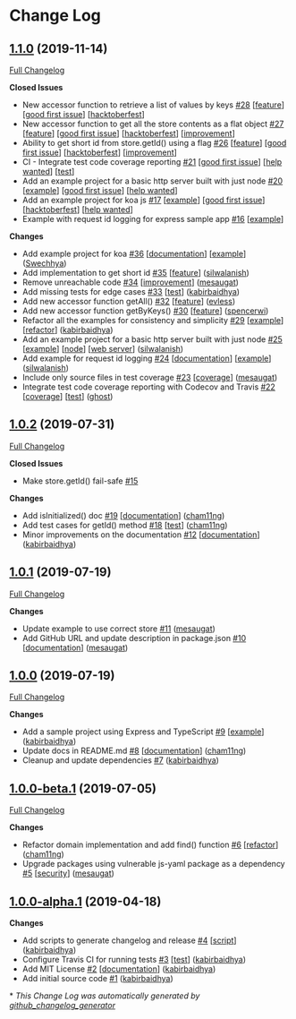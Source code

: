# Change Log

## [1.1.0](https://github.com/leapfrogtechnology/async-store/tree/1.1.0) (2019-11-14)
[Full Changelog](https://github.com/leapfrogtechnology/async-store/compare/1.0.2...1.1.0)

**Closed Issues**

- New accessor function to retrieve a list of values by keys [\#28](https://github.com/leapfrogtechnology/async-store/issues/28) [[feature](https://github.com/leapfrogtechnology/async-store/labels/feature)] [[good first issue](https://github.com/leapfrogtechnology/async-store/labels/good%20first%20issue)] [[hacktoberfest](https://github.com/leapfrogtechnology/async-store/labels/hacktoberfest)]
- New accessor function to get all the store contents as a flat object [\#27](https://github.com/leapfrogtechnology/async-store/issues/27) [[feature](https://github.com/leapfrogtechnology/async-store/labels/feature)] [[good first issue](https://github.com/leapfrogtechnology/async-store/labels/good%20first%20issue)] [[hacktoberfest](https://github.com/leapfrogtechnology/async-store/labels/hacktoberfest)] [[improvement](https://github.com/leapfrogtechnology/async-store/labels/improvement)]
- Ability to get short id from store.getId\(\) using a flag [\#26](https://github.com/leapfrogtechnology/async-store/issues/26) [[feature](https://github.com/leapfrogtechnology/async-store/labels/feature)] [[good first issue](https://github.com/leapfrogtechnology/async-store/labels/good%20first%20issue)] [[hacktoberfest](https://github.com/leapfrogtechnology/async-store/labels/hacktoberfest)] [[improvement](https://github.com/leapfrogtechnology/async-store/labels/improvement)]
- CI - Integrate test code coverage reporting [\#21](https://github.com/leapfrogtechnology/async-store/issues/21) [[good first issue](https://github.com/leapfrogtechnology/async-store/labels/good%20first%20issue)] [[help wanted](https://github.com/leapfrogtechnology/async-store/labels/help%20wanted)] [[test](https://github.com/leapfrogtechnology/async-store/labels/test)]
- Add an example project for a basic http server built with just node [\#20](https://github.com/leapfrogtechnology/async-store/issues/20) [[example](https://github.com/leapfrogtechnology/async-store/labels/example)] [[good first issue](https://github.com/leapfrogtechnology/async-store/labels/good%20first%20issue)] [[help wanted](https://github.com/leapfrogtechnology/async-store/labels/help%20wanted)]
- Add an example project for koa js [\#17](https://github.com/leapfrogtechnology/async-store/issues/17) [[example](https://github.com/leapfrogtechnology/async-store/labels/example)] [[good first issue](https://github.com/leapfrogtechnology/async-store/labels/good%20first%20issue)] [[hacktoberfest](https://github.com/leapfrogtechnology/async-store/labels/hacktoberfest)] [[help wanted](https://github.com/leapfrogtechnology/async-store/labels/help%20wanted)]
- Example with request id logging for express sample app [\#16](https://github.com/leapfrogtechnology/async-store/issues/16) [[example](https://github.com/leapfrogtechnology/async-store/labels/example)]

**Changes**

- Add example project for koa [\#36](https://github.com/leapfrogtechnology/async-store/pull/36) [[documentation](https://github.com/leapfrogtechnology/async-store/labels/documentation)] [[example](https://github.com/leapfrogtechnology/async-store/labels/example)] ([Swechhya](https://github.com/Swechhya))
- Add implementation to get short id [\#35](https://github.com/leapfrogtechnology/async-store/pull/35) [[feature](https://github.com/leapfrogtechnology/async-store/labels/feature)] ([silwalanish](https://github.com/silwalanish))
- Remove unreachable code [\#34](https://github.com/leapfrogtechnology/async-store/pull/34) [[improvement](https://github.com/leapfrogtechnology/async-store/labels/improvement)] ([mesaugat](https://github.com/mesaugat))
- Add missing tests for edge cases [\#33](https://github.com/leapfrogtechnology/async-store/pull/33) [[test](https://github.com/leapfrogtechnology/async-store/labels/test)] ([kabirbaidhya](https://github.com/kabirbaidhya))
- Add new accessor function getAll\(\) [\#32](https://github.com/leapfrogtechnology/async-store/pull/32) [[feature](https://github.com/leapfrogtechnology/async-store/labels/feature)] ([evless](https://github.com/evless))
- Add new accessor function getByKeys\(\) [\#30](https://github.com/leapfrogtechnology/async-store/pull/30) [[feature](https://github.com/leapfrogtechnology/async-store/labels/feature)] ([spencerwi](https://github.com/spencerwi))
- Refactor all the examples for consistency and simplicity  [\#29](https://github.com/leapfrogtechnology/async-store/pull/29) [[example](https://github.com/leapfrogtechnology/async-store/labels/example)] [[refactor](https://github.com/leapfrogtechnology/async-store/labels/refactor)] ([kabirbaidhya](https://github.com/kabirbaidhya))
- Add an example project for a basic http server built with just node [\#25](https://github.com/leapfrogtechnology/async-store/pull/25) [[example](https://github.com/leapfrogtechnology/async-store/labels/example)] [[node](https://github.com/leapfrogtechnology/async-store/labels/node)] [[web server](https://github.com/leapfrogtechnology/async-store/labels/web%20server)] ([silwalanish](https://github.com/silwalanish))
- Add example for request id logging [\#24](https://github.com/leapfrogtechnology/async-store/pull/24) [[documentation](https://github.com/leapfrogtechnology/async-store/labels/documentation)] [[example](https://github.com/leapfrogtechnology/async-store/labels/example)] ([silwalanish](https://github.com/silwalanish))
- Include only source files in test coverage [\#23](https://github.com/leapfrogtechnology/async-store/pull/23) [[coverage](https://github.com/leapfrogtechnology/async-store/labels/coverage)] ([mesaugat](https://github.com/mesaugat))
- Integrate test code coverage reporting with Codecov and Travis [\#22](https://github.com/leapfrogtechnology/async-store/pull/22) [[coverage](https://github.com/leapfrogtechnology/async-store/labels/coverage)] [[test](https://github.com/leapfrogtechnology/async-store/labels/test)] ([ghost](https://github.com/ghost))

## [1.0.2](https://github.com/leapfrogtechnology/async-store/tree/1.0.2) (2019-07-31)
[Full Changelog](https://github.com/leapfrogtechnology/async-store/compare/1.0.1...1.0.2)

**Closed Issues**

- Make store.getId\(\) fail-safe [\#15](https://github.com/leapfrogtechnology/async-store/issues/15)

**Changes**

- Add isInitialized\(\) doc [\#19](https://github.com/leapfrogtechnology/async-store/pull/19) [[documentation](https://github.com/leapfrogtechnology/async-store/labels/documentation)] ([cham11ng](https://github.com/cham11ng))
- Add test cases for getId\(\) method [\#18](https://github.com/leapfrogtechnology/async-store/pull/18) [[test](https://github.com/leapfrogtechnology/async-store/labels/test)] ([cham11ng](https://github.com/cham11ng))
- Minor improvements on the documentation [\#12](https://github.com/leapfrogtechnology/async-store/pull/12) [[documentation](https://github.com/leapfrogtechnology/async-store/labels/documentation)] ([kabirbaidhya](https://github.com/kabirbaidhya))

## [1.0.1](https://github.com/leapfrogtechnology/async-store/tree/1.0.1) (2019-07-19)
[Full Changelog](https://github.com/leapfrogtechnology/async-store/compare/1.0.0...1.0.1)

**Changes**

- Update example to use correct store [\#11](https://github.com/leapfrogtechnology/async-store/pull/11) ([mesaugat](https://github.com/mesaugat))
- Add GitHub URL and update description in package.json [\#10](https://github.com/leapfrogtechnology/async-store/pull/10) [[documentation](https://github.com/leapfrogtechnology/async-store/labels/documentation)] ([mesaugat](https://github.com/mesaugat))

## [1.0.0](https://github.com/leapfrogtechnology/async-store/tree/1.0.0) (2019-07-19)
[Full Changelog](https://github.com/leapfrogtechnology/async-store/compare/1.0.0-beta.1...1.0.0)

**Changes**

- Add a sample project using Express and TypeScript [\#9](https://github.com/leapfrogtechnology/async-store/pull/9) [[example](https://github.com/leapfrogtechnology/async-store/labels/example)] ([kabirbaidhya](https://github.com/kabirbaidhya))
- Update docs in README.md [\#8](https://github.com/leapfrogtechnology/async-store/pull/8) [[documentation](https://github.com/leapfrogtechnology/async-store/labels/documentation)] ([cham11ng](https://github.com/cham11ng))
- Cleanup and update dependencies [\#7](https://github.com/leapfrogtechnology/async-store/pull/7) ([kabirbaidhya](https://github.com/kabirbaidhya))

## [1.0.0-beta.1](https://github.com/leapfrogtechnology/async-store/tree/1.0.0-beta.1) (2019-07-05)
[Full Changelog](https://github.com/leapfrogtechnology/async-store/compare/1.0.0-alpha.1...1.0.0-beta.1)

**Changes**

- Refactor domain implementation and add find\(\) function [\#6](https://github.com/leapfrogtechnology/async-store/pull/6) [[refactor](https://github.com/leapfrogtechnology/async-store/labels/refactor)] ([cham11ng](https://github.com/cham11ng))
- Upgrade packages using vulnerable js-yaml package as a dependency [\#5](https://github.com/leapfrogtechnology/async-store/pull/5) [[security](https://github.com/leapfrogtechnology/async-store/labels/security)] ([mesaugat](https://github.com/mesaugat))

## [1.0.0-alpha.1](https://github.com/leapfrogtechnology/async-store/tree/1.0.0-alpha.1) (2019-04-18)
**Changes**

- Add scripts to generate changelog and release [\#4](https://github.com/leapfrogtechnology/async-store/pull/4) [[script](https://github.com/leapfrogtechnology/async-store/labels/script)] ([kabirbaidhya](https://github.com/kabirbaidhya))
- Configure Travis CI for running tests [\#3](https://github.com/leapfrogtechnology/async-store/pull/3) [[test](https://github.com/leapfrogtechnology/async-store/labels/test)] ([kabirbaidhya](https://github.com/kabirbaidhya))
- Add MIT License  [\#2](https://github.com/leapfrogtechnology/async-store/pull/2) [[documentation](https://github.com/leapfrogtechnology/async-store/labels/documentation)] ([kabirbaidhya](https://github.com/kabirbaidhya))
- Add initial source code [\#1](https://github.com/leapfrogtechnology/async-store/pull/1) ([kabirbaidhya](https://github.com/kabirbaidhya))



\* *This Change Log was automatically generated by [github_changelog_generator](https://github.com/skywinder/Github-Changelog-Generator)*
